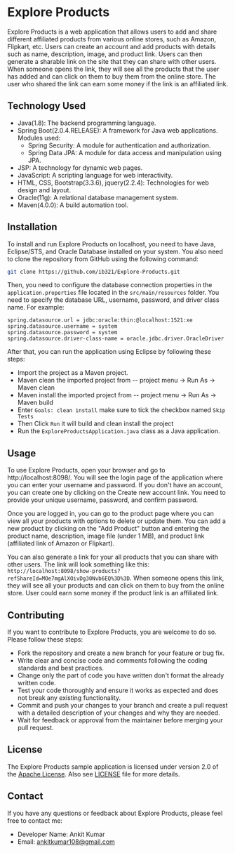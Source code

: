 # Explore Products

Explore Products is a web application that allows users to add and share different affiliated products from various online stores, such as Amazon, Flipkart, etc. Users can create an account and add products with details such as name, description, image, and product link. Users can then generate a sharable link on the site that they can share with other users. When someone opens the link, they will see all the products that the user has added and can click on them to buy them from the online store. The user who shared the link can earn some money if the link is an affiliated link.

## Technology Used

- Java(1.8): The backend programming language.
- Spring Boot(2.0.4.RELEASE): A framework for Java web applications. Modules used:
  - Spring Security: A module for authentication and authorization.
  - Spring Data JPA: A module for data access and manipulation using JPA.
- JSP: A technology for dynamic web pages.
- JavaScript: A scripting language for web interactivity.
- HTML, CSS, Bootstrap(3.3.6), jquery(2.2.4): Technologies for web design and layout.
- Oracle(11g): A relational database management system.
- Maven(4.0.0): A build automation tool.

## Installation

To install and run Explore Products on localhost, you need to have Java, Eclipse/STS, and Oracle Database installed on your system. You also need to clone the repository from GitHub using the following command:

```bash
git clone https://github.com/ib321/Explore-Products.git
```

Then, you need to configure the database connection properties in the `application.properties` file located in the `src/main/resources` folder. You need to specify the database URL, username, password, and driver class name. For example:

```properties
spring.datasource.url = jdbc:oracle:thin:@localhost:1521:xe
spring.datasource.username = system
spring.datasource.password = system
spring.datasource.driver-class-name = oracle.jdbc.driver.OracleDriver
```

After that, you can run the application using Eclipse by following these steps:

- Import the project as a Maven project.
- Maven clean the imported project from -- project menu -> Run As -> Maven clean
- Maven install the imported project from -- project menu -> Run As -> Maven build
- Enter ``Goals: clean install`` make sure to tick the checkbox named `Skip Tests`
- Then Click `Run` it will build and clean install the project
- Run the `ExploreProductsApplication.java` class as a Java application.

## Usage

To use Explore Products, open your browser and go to http://localhost:8098/. You will see the login page of the application where you can enter your username and password. If you don't have an account, you can create one by clicking on the Create new account link. You need to provide your unique username, password, and confirm password.

Once you are logged in, you can go to the product page where you can view all your products with options to delete or update them. You can add a new product by clicking on the "Add Product" button and entering the product name, description, image file (under 1 MB), and product link (affiliated link of Amazon or Flipkart).

You can also generate a link for your all products that you can share with other users. The link will look something like this: `http://localhost:8098/show-products?refShareId=MOe7mgAlXOivDg30Nvb6EQ%3D%3D`. When someone opens this link, they will see all your products and can click on them to buy from the online store. User could earn some money if the product link is an affiliated link.

## Contributing

If you want to contribute to Explore Products, you are welcome to do so. Please follow these steps:

- Fork the repository and create a new branch for your feature or bug fix.
- Write clear and concise code and comments following the coding standards and best practices.
- Change only the part of code you have written don't format the already written code.
- Test your code thoroughly and ensure it works as expected and does not break any existing functionality.
- Commit and push your changes to your branch and create a pull request with a detailed description of your changes and why they are needed.
- Wait for feedback or approval from the maintainer before merging your pull request.

## License

The Explore Products sample application is licensed under version 2.0 of the [Apache License](https://www.apache.org/licenses/LICENSE-2.0). Also see [LICENSE](LICENSE.txt) file for more details.

## Contact

If you have any questions or feedback about Explore Products, please feel free to contact me:

- Developer Name: Ankit Kumar
- Email: ankitkumar108@gmail.com

